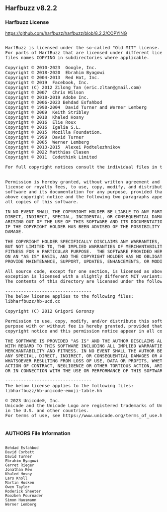 ## Harfbuzz v8.2.2

### Harfbuzz License

https://github.com/harfbuzz/harfbuzz/blob/8.2.2/COPYING

<pre>

HarfBuzz is licensed under the so-called "Old MIT" license.  Details follow.
For parts of HarfBuzz that are licensed under different licenses see individual
files names COPYING in subdirectories where applicable.

Copyright © 2010-2023  Google, Inc.
Copyright © 2018-2020  Ebrahim Byagowi
Copyright © 2004-2013  Red Hat, Inc.
Copyright © 2019  Facebook, Inc.
Copyright (C) 2012 Zilong Tan (eric.zltan@gmail.com)
Copyright © 2007  Chris Wilson
Copyright © 2018-2019 Adobe Inc.
Copyright © 2006-2023 Behdad Esfahbod
Copyright © 1998-2004  David Turner and Werner Lemberg
Copyright © 2009  Keith Stribley
Copyright © 2018  Khaled Hosny
Copyright © 2016  Elie Roux <elie.roux@telecom-bretagne.eu>
Copyright © 2016  Igalia S.L.
Copyright © 2015  Mozilla Foundation.
Copyright © 1999  David Turner
Copyright © 2005  Werner Lemberg
Copyright © 2013-2015  Alexei Podtelezhnikov
Copyright © 2022 Matthias Clasen
Copyright © 2011  Codethink Limited

For full copyright notices consult the individual files in the package.


Permission is hereby granted, without written agreement and without
license or royalty fees, to use, copy, modify, and distribute this
software and its documentation for any purpose, provided that the
above copyright notice and the following two paragraphs appear in
all copies of this software.

IN NO EVENT SHALL THE COPYRIGHT HOLDER BE LIABLE TO ANY PARTY FOR
DIRECT, INDIRECT, SPECIAL, INCIDENTAL, OR CONSEQUENTIAL DAMAGES
ARISING OUT OF THE USE OF THIS SOFTWARE AND ITS DOCUMENTATION, EVEN
IF THE COPYRIGHT HOLDER HAS BEEN ADVISED OF THE POSSIBILITY OF SUCH
DAMAGE.

THE COPYRIGHT HOLDER SPECIFICALLY DISCLAIMS ANY WARRANTIES, INCLUDING,
BUT NOT LIMITED TO, THE IMPLIED WARRANTIES OF MERCHANTABILITY AND
FITNESS FOR A PARTICULAR PURPOSE.  THE SOFTWARE PROVIDED HEREUNDER IS
ON AN "AS IS" BASIS, AND THE COPYRIGHT HOLDER HAS NO OBLIGATION TO
PROVIDE MAINTENANCE, SUPPORT, UPDATES, ENHANCEMENTS, OR MODIFICATIONS.

All source code, except for one section, is licensed as above. The one
exception is licensed with a slightly different MIT variant:
The contents of this directory are licensed under the following terms:

---------------------------------
The below license applies to the following files:
libharfbuzz/hb-ucd.cc

Copyright (C) 2012 Grigori Goronzy <greg@kinoho.net>

Permission to use, copy, modify, and/or distribute this software for any
purpose with or without fee is hereby granted, provided that the above
copyright notice and this permission notice appear in all copies.

THE SOFTWARE IS PROVIDED "AS IS" AND THE AUTHOR DISCLAIMS ALL WARRANTIES
WITH REGARD TO THIS SOFTWARE INCLUDING ALL IMPLIED WARRANTIES OF
MERCHANTABILITY AND FITNESS. IN NO EVENT SHALL THE AUTHOR BE LIABLE FOR
ANY SPECIAL, DIRECT, INDIRECT, OR CONSEQUENTIAL DAMAGES OR ANY DAMAGES
WHATSOEVER RESULTING FROM LOSS OF USE, DATA OR PROFITS, WHETHER IN AN
ACTION OF CONTRACT, NEGLIGENCE OR OTHER TORTIOUS ACTION, ARISING OUT OF
OR IN CONNECTION WITH THE USE OR PERFORMANCE OF THIS SOFTWARE.

---------------------------------
The below license applies to the following files:
libharfbuzz/hb-unicode-emoji-table.hh

© 2023 Unicode®, Inc.
Unicode and the Unicode Logo are registered trademarks of Unicode, Inc.
in the U.S. and other countries.
For terms of use, see https://www.unicode.org/terms_of_use.html

</pre>

### AUTHORS File Information
```

Behdad Esfahbod
David Corbett
David Turner
Ebrahim Byagowi
Garret Rieger
Jonathan Kew
Khaled Hosny
Lars Knoll
Martin Hosken
Owen Taylor
Roderick Sheeter
Roozbeh Pournader
Simon Hausmann
Werner Lemberg

```
